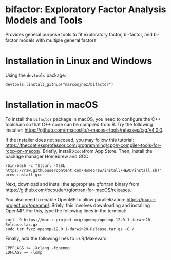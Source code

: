 # bifactor: Exploratory Factor Analysis Models and Tools

Provides general purpose tools to fit exploratory factor, bi-factor, and bi-factor models with multiple general factors.

# Installation in Linux and Windows

Using the `devtools` package:
    
    devtools::install_github("marcosjnez/bifactor")

# Installation in macOS

To install the `bifactor` package in macOS, you need to configure the C++ toolchain so that C++ code can be compiled from R. Try the following installer: https://github.com/rmacoslib/r-macos-rtools/releases/tag/v4.0.0.

If the installer does not succeed, you may follow this tutorial: https://thecoatlessprofessor.com/programming/cpp/r-compiler-tools-for-rcpp-on-macos/.
Briefly, install `Xcode`from App Store. Then, install the package manager Homebrew and GCC:

    /bin/bash -c "$(curl -fsSL https://raw.githubusercontent.com/Homebrew/install/HEAD/install.sh)"
    brew install gcc
    
Next, download and install the appropriate gfortran binary from https://github.com/fxcoudert/gfortran-for-macOS/releases.

You also need to enable OpenMP to allow parallelization: https://mac.r-project.org/openmp/.
Briely, this involves downloading and installing OpenMP. For this, type the following lines in the terminal:

    curl -O https://mac.r-project.org/openmp/openmp-12.0.1-darwin20-Release.tar.gz
    sudo tar fvxz openmp-12.0.1-darwin20-Release.tar.gz -C /
    
Finally, add the following lines to ~/.R/Makevars:

    CPPFLAGS += -Xclang -fopenmp
    LDFLAGS += -lomp
